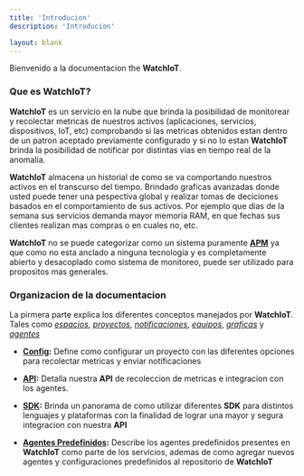 ```yaml
---
title: 'Introducion'
description: 'Introducion'

layout: blank
---
```


Bienvenido a la documentacion the **WatchIoT**.

### Que es WatchIoT?

**WatchIoT** es un servicio en la nube que brinda la posibilidad de monitorear y recolectar metricas de nuestros activos (aplicaciones,
servicios, dispositivos, IoT, etc) comprobando si las metricas obtenidos estan dentro de un patron aceptado previamente
configurado y si no lo estan **WatchIoT** brinda la posibilidad de notificar por distintas vias en tiempo real de la anomalia.

**WatchIoT** almacena un historial de como se va comportando nuestros activos en el transcurso del tiempo.
Brindado graficas avanzadas donde usted puede tener una pespectiva global y realizar tomas
de deciciones basados en el comportamiento de sus activos. Por ejemplo que dias de la semana sus servicios demanda
mayor memoria RAM, en que fechas sus clientes realizan mas compras o en cuales no, etc.

**WatchIoT** no se puede categorizar como un sistema puramente **[APM](https://en.wikipedia.org/wiki/Application_performance_management)** ya que como no esta anclado a ninguna tecnologia
y es completamente abierto y desacoplado como sistema de monitoreo, puede ser utilizado para propositos mas generales.

### Organizacion de la documentacion

La pirmera parte explica los diferentes conceptos manejados por **WatchIoT**. Tales como *[espacios](#/space/)*, *[proyectos](#/project/)*,
*[notificaciones](#/notification/)*, *[equipos](#/team/)*, *[graficas](#/chart/)* y *[agentes](#/agent/)*

* **[Config](#/config/):** Define como configurar un proyecto con las diferentes opciones para recolectar metricas
y enviar notificaciones

* **[API](#/api/):** Detalla nuestra **API** de recoleccion de metricas e integracion con los agentes.

* **[SDK](#/sdk/):** Brinda un panorama de como utilizar diferentes **SDK** para distintos lenguajes y plataformas con la
finalidad de lograr una mayor y segura integracion con nuestra **API**

* **[Agentes Predefinidos](#/agent-repo/):** Describe los agentes predefinidos presentes en **WatchIoT** como parte de los servicios,
 ademas de como agregar nuevos agentes y configuraciones predefinidos al repositorio de **WatchIoT**
